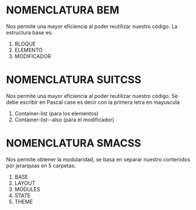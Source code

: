 # NOMENCLATURA BEM
Nos permite una mayor eficiencia al poder reutilizar nuestro código. La estructura base es:

1. BLOQUE
2. ELEMENTO
3. MODIFICADOR

# NOMENCLATURA SUITCSS
Nos permite una mayor eficiencia al poder reutilizar nuestro código. Se debe escribir en Pascal case
es decir con la primera letra en mayuscula

1. Container-list (para los elementos)
2. Container-list--also (para el modificador)


# NOMENCLATURA SMACSS
Nos permite obtener la modularidad, se basa en separar nuestro contenidos por jerarquias en
5 carpetas:

1. BASE
2. LAYOUT
3. MODULES
4. STATE
5. THEME
